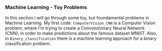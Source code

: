 ### **Machine Learning - Toy Problems**

In this section I will go through some toy, but foundamental problems in Machine Learning. My first code: `ComputerVision_CNN` is a Computer Vision problem, where I'm 
trying to create a Convolutionary Neural Network (CNN), in order to make predictions about the famous dataset MNIST. Also, in `Binary_classification` there is a machine learning approach for a binary classification problem.
